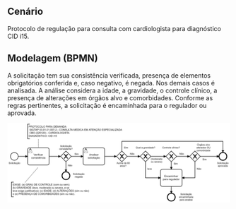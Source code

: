## Cenário

Protocolo de regulação para consulta com cardiologista para
diagnóstico CID i15.

## Modelagem (BPMN)

A solicitação tem sua consistência verificada, presença de elementos
obrigatórios conferida e, caso negativo, é negada. Nos demais casos
é analisada. A análise considera a idade, a gravidade, o controle
clínico, a presença de alterações em órgãos alvo e comorbidades.
Conforme as regras pertinentes, a solicitação é encaminhada para o
regulador ou aprovada.

<img src="protocolo-regulacao.png" width="600">
